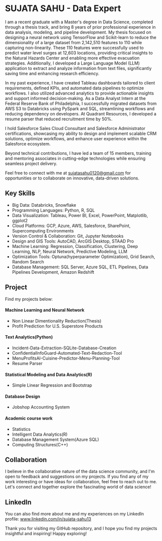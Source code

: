 # SUJATA SAHU - Data Expert
I am a recent graduate with a Master's degree in Data Science, completed through a thesis track, and bring 8 years of prior professional experience in data analysis, modeling, and pipeline development. My thesis focused on designing a neural network using TensorFlow and Scikit-learn to reduce the dimensionality of a large dataset from 2,142,510 features to 110 while capturing non-linearity. These 110 features were successfully used to predict water level surges at 12,603 locations, providing critical insights to the Natural Hazards Center and enabling more effective evacuation strategies. Additionally, I developed a Large Language Model (LLM) application to extract and analyze information from text files, significantly saving time and enhancing research efficiency.

In my past experience, I have created Tableau dashboards tailored to client requirements, defined KPIs, and automated data pipelines to optimize workflows. I also utilized advanced analytics to provide actionable insights and support informed decision-making. As a Data Analyst Intern at the Federal Reserve Bank of Philadelphia, I successfully migrated datasets from AWS S3 to Databricks using PySpark and SQL, streamlining workflows and reducing dependency on developers. At Quadrant Resources, I developed a resume parser that reduced recruitment time by 50%.

I hold Salesforce Sales Cloud Consultant and Salesforce Administrator certifications, showcasing my ability to design and implement scalable CRM solutions, optimize workflows, and enhance user experience within the Salesforce ecosystem.

Beyond technical contributions, I have led a team of 15 members, training and mentoring associates in cutting-edge technologies while ensuring seamless project delivery.

Feel free to connect with me at sujatasahu0120@gmail.com for opportunities or to collaborate on innovative, data-driven solutions.

## Key Skills
- Big Data: Databricks, Snowflake
- Programming Languages: Python, R, SQL
- Data Visualization: Tableau, Power BI, Excel, PowerPoint, Matplotlib, ggplot2
- Cloud Platforms: GCP, Azure, AWS, Salesforce, SharePoint, Supercomputing Environments
- Version Control & Collaboration: Git, Jupyter Notebooks
- Design and GIS Tools: AutoCAD, ArcGIS Desktop, STAAD Pro
- Machine Learning: Regression, Classification, Clustering, Deep Learning, NLP, Neural Network, Predictive Modeling, LLM
- Optimization Tools: Optuna(hyperparameter Optimization), Grid Search, Random Search
- Database Management: SQL Server, Azure SQL, ETL Pipelines, Data Pipelines Development, Amazon Redshift

## Project
Find my projects below:

#### Machine Learning and Neural Network
- Non Linear Dimentionality Reduction(Thesis)
- Profit Prediction for U.S. Superstore Products
  
#### Text Analytics(Python)
- Incident-Data-Extraction-SQLite-Database-Creation
- ConfidentialInfoGuard-Automated-Text-Redaction-Tool
- MenuProfitsAI-Cuisine-Predictor-Menu-Planning-Tool
- Resume Parser

#### Statistical Modeling and Data Analytics(R)
- Simple Linear Regression and Bootstrap

#### Database Design
- Jobshop Accounting System

#### Academic course work
- Statistics
- Intelligent Data Analytics(R)
- Database Management System(Azure SQL)
- Computing Structures(C++)

## Collaboration
I believe in the collaborative nature of the data science community, and I'm open to feedback and suggestions on my projects. If you find any of my work interesting or have ideas for collaboration, feel free to reach out to me. Let's connect and together explore the fascinating world of data science!

## LinkedIn
You can also find more about me and my experiences on my LinkedIn profile: www.linkedin.com/in/sujata-sahu13

Thank you for visiting my GitHub repository, and I hope you find my projects insightful and inspiring! Happy exploring!

